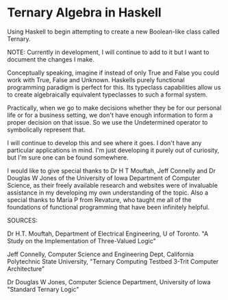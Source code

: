 # Ternary Algebra in Haskell

Using Haskell to begin attempting to create a new Boolean-like class called Ternary.

NOTE: Currently in development, I will continue to add to it but I want to document the changes I make.

Conceptually speaking, imagine if instead of only True and False you could work with True, False and Unknown.  Haskells purely functional programming paradigm is perfect for this. Its typeclass capabilities allow us to create algebraically equivalent typeclasses to such a formal system.

Practically, when we go to make decisions whether they be for our personal life or for a business setting, we don't have enough information to form a proper decision on that issue. So we use the Undetermined operator to symbolically represent that.

I will continue to develop this and see where it goes. I don't have any particular applications in mind. I'm just developing it purely out of curiosity, but I'm sure one can be found somewhere.


I would like to give special thanks to Dr H T Mouftah, Jeff Connelly and Dr Douglas W Jones of the University of Iowa Department of Computer Science, as their freely available research and websites were of invaluable assistance in my developing my own understanding of the topic. Also a special thanks to Maria P from Revature, who taught me all of the foundations of functional programming that have been infinitely helpful.

SOURCES:

Dr H.T. Mouftah, Department of Electrical Engineering, U of Toronto. "A Study on the Implementation of Three-Valued Logic"

Jeff Connelly, Computer Science and Engineering Dept, California Polytechnic State University, "Ternary Computing Testbed 3-Trit Computer Architecture"

Dr Douglas W Jones, Computer Science Department, University of Iowa "Standard Ternary Logic"

